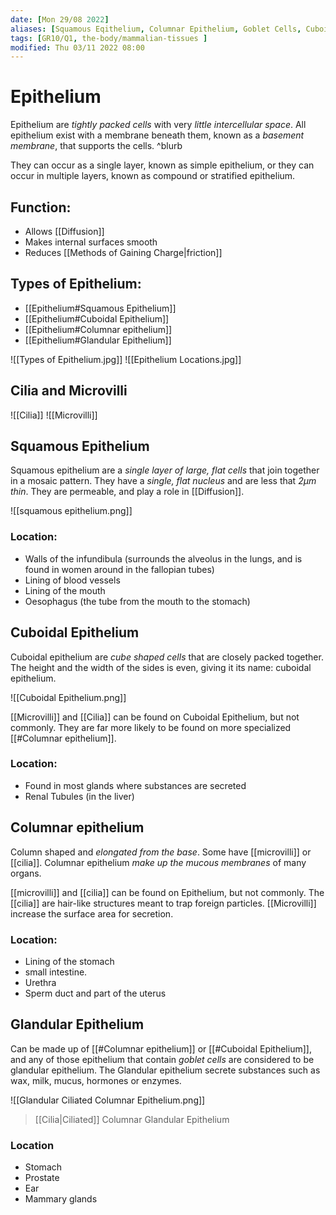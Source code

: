 ```yaml
---
date: [Mon 29/08 2022]
aliases: [Squamous Eqithelium, Columnar Epithelium, Goblet Cells, Cuboidal Epithelium, Cilia, Microvilli ]
tags: [GR10/Q1, the-body/mammalian-tissues ]
modified: Thu 03/11 2022 08:00
---
```

# Epithelium
Epithelium are *tightly packed cells* with very *little intercellular space*. All epithelium exist with a membrane beneath them, known as a *basement membrane*, that supports the cells. ^blurb

They can occur as a single layer, known as simple epithelium, or they can occur in multiple layers, known as compound or stratified epithelium.

## Function:
- Allows [[Diffusion]]
- Makes internal surfaces smooth
- Reduces [[Methods of Gaining Charge|friction]]

## Types of Epithelium:
- [[Epithelium#Squamous Epithelium]]
- [[Epithelium#Cuboidal Epithelium]]
- [[Epithelium#Columnar epithelium]]
- [[Epithelium#Glandular Epithelium]]

![[Types of Epithelium.jpg]]
![[Epithelium Locations.jpg]]

## Cilia and Microvilli
![[Cilia]]
![[Microvilli]]

## Squamous Epithelium
Squamous epithelium are a *single layer of large, flat cells* that join together in a mosaic pattern. They have a *single, flat nucleus* and are less that *2μm thin*. They are permeable, and play a role in [[Diffusion]]. 

![[squamous epithelium.png]]

### Location:
- Walls of the infundibula (surrounds the alveolus in the lungs, and is found in women around in the fallopian tubes)
- Lining of blood vessels
- Lining of the mouth
- Oesophagus (the tube from the mouth to the stomach)

## Cuboidal Epithelium
Cuboidal epithelium are *cube shaped cells* that are closely packed together. The height and the width of the sides is even, giving it its name: cuboidal epithelium. 

![[Cuboidal Epithelium.png]]
  
[[Microvilli]] and [[Cilia]] can be found on Cuboidal Epithelium, but not commonly. They are far more likely to be found on more specialized [[#Columnar epithelium]].

### Location:
- Found in most glands where substances are secreted
- Renal Tubules (in the liver)
   
## Columnar epithelium
Column shaped and *elongated from the base*. Some have [[microvilli]] or [[cilia]]. Columnar epithelium *make up the mucous membranes* of many organs. 

[[microvilli]] and [[cilia]] can be found on Epithelium, but not commonly. The [[cilia]] are hair-like structures meant to trap foreign particles. [[Microvilli]] increase the surface area for secretion.

### Location:
- Lining of the stomach
- small intestine.
- Urethra
- Sperm duct and part of the uterus

## Glandular Epithelium
Can be made up of [[#Columnar epithelium]] or [[#Cuboidal Epithelium]], and any of those epithelium that contain *goblet cells* are considered to be glandular epithelium. The Glandular epithelium secrete substances such as wax, milk, mucus, hormones or enzymes.

![[Glandular Ciliated Columnar Epithelium.png]]
> [[Cilia|Ciliated]] Columnar Glandular Epithelium

### Location
- Stomach 
- Prostate
- Ear 
- Mammary glands